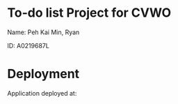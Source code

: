 # To-do list Project for CVWO

Name: Peh Kai Min, Ryan

ID: A0219687L


# Deployment

Application deployed at:

